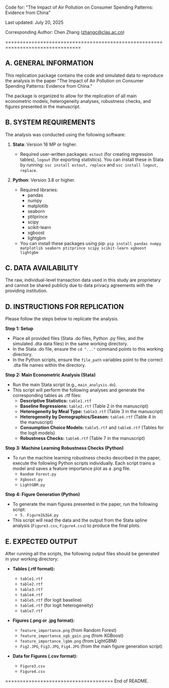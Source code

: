 Code for: "The Impact of Air Pollution on Consumer Spending Patterns: Evidence from China"

Last updated: July 20, 2025

Corresponding Author: Chen Zhang (zhangc@clas.ac.cn)

================================================================================


A. GENERAL INFORMATION
--------------------------------------------------------------------------------
This replication package contains the code and simulated data to reproduce the analysis in the paper "The Impact of Air Pollution on Consumer Spending Patterns: Evidence from China."

The package is organized to allow for the replication of all main econometric models, heterogeneity analyses, robustness checks, and figures presented in the manuscript.


B. SYSTEM REQUIREMENTS
--------------------------------------------------------------------------------
The analysis was conducted using the following software:

1.  **Stata**: Version 16 MP or higher.
    - Required user-written packages: `estout` (for creating regression tables), `logout` (for exporting statistics). You can install these in Stata by running: `ssc install estout, replace` and `ssc install logout, replace`.

2.  **Python**: Version 3.8 or higher.
    - Required libraries:
        - pandas
        - numpy
        - matplotlib
        - seaborn
        - ptitprince
        - scipy
        - scikit-learn
        - xgboost
        - lightgbm
    - You can install these packages using pip:
      `pip install pandas numpy matplotlib seaborn ptitprince scipy scikit-learn xgboost lightgbm`


C. DATA AVAILABILITY
--------------------------------------------------------------------------------
The raw, individual-level transaction data used in this study are proprietary and cannot be shared publicly due to data privacy agreements with the providing institution.


D. INSTRUCTIONS FOR REPLICATION
--------------------------------------------------------------------------------
Please follow the steps below to replicate the analysis.

**Step 1: Setup**
- Place all provided files (Stata .do files, Python .py files, and the simulated .dta data files) in the same working directory.
- In the Stata .do file, ensure the `cd "..."` command points to this working directory.
- In the Python scripts, ensure the `file_path` variables point to the correct .dta file names within the directory.

**Step 2: Main Econometric Analysis (Stata)**
- Run the main Stata script (e.g., `main_analysis.do`).
- This script will perform the following analyses and generate the corresponding tables as .rtf files:
    - **Descriptive Statistics:** `table1.rtf`
    - **Baseline Regressions:** `table2.rtf` (Table 2 in the manuscript)
    - **Heterogeneity by Meal Type:** `table3.rtf` (Table 3 in the manuscript)
    - **Heterogeneity by Demographics/Season:** `table4.rtf` (Table 4 in the manuscript)
    - **Consumption Choice Models:** `table5.rtf` and `table6.rtf` (Tables for the logit models)
    - **Robustness Checks:** `table6.rtf` (Table 7 in the manuscript)

**Step 3: Machine Learning Robustness Checks (Python)**
- To run the machine learning robustness checks described in the paper, execute the following Python scripts individually. Each script trains a model and saves a feature importance plot as a .png file.
    - `Random Forest.py`
    - `Xgboost.py`
    - `LightGBM.py`

**Step 4: Figure Generation (Python)**
- To generate the main figures presented in the paper, run the following script:
    - `5. Figure2&3&4.py` 
- This script will read the data and the output from the Stata spline analysis (`Figure3.csv`, `Figure4.csv`) to produce the final plots.


E. EXPECTED OUTPUT
--------------------------------------------------------------------------------
After running all the scripts, the following output files should be generated in your working directory:

- **Tables (.rtf format):**
  - `table1.rtf`
  - `table2.rtf`
  - `table3.rtf`
  - `table4.rtf`
  - `table5.rtf` (for logit baseline)
  - `table6.rtf` (for logit heterogeneity)
  - `table7.rtf`

- **Figures (.png or .jpg format):**
  - `feature_importance.png` (from Random Forest)
  - `feature_importance_xgb_gain.png` (from XGBoost)
  - `feature_importance_lgbm.png` (from LightGBM)
  - `Fig2.JPG`, `Fig3.JPG`, `Fig4.JPG` (from the main figure generation script)

- **Data for Figures (.csv format):**
  - `Figure3.csv`
  - `Figure4.csv`

=====================================
End of README.
